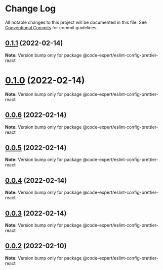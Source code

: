 # Change Log

All notable changes to this project will be documented in this file.
See [Conventional Commits](https://conventionalcommits.org) for commit guidelines.

## [0.1.1](https://github.com/CodeExpertETH/configs/compare/@code-expert/eslint-config-prettier-react@0.1.0...@code-expert/eslint-config-prettier-react@0.1.1) (2022-02-14)

**Note:** Version bump only for package @code-expert/eslint-config-prettier-react





# [0.1.0](https://github.com/CodeExpertETH/configs/compare/@code-expert/eslint-config-prettier-react@0.0.6...@code-expert/eslint-config-prettier-react@0.1.0) (2022-02-14)

**Note:** Version bump only for package @code-expert/eslint-config-prettier-react





## [0.0.6](https://github.com/CodeExpertETH/configs/compare/@code-expert/eslint-config-prettier-react@0.0.5...@code-expert/eslint-config-prettier-react@0.0.6) (2022-02-14)

**Note:** Version bump only for package @code-expert/eslint-config-prettier-react





## [0.0.5](https://github.com/CodeExpertETH/configs/compare/@code-expert/eslint-config-prettier-react@0.0.4...@code-expert/eslint-config-prettier-react@0.0.5) (2022-02-14)

**Note:** Version bump only for package @code-expert/eslint-config-prettier-react





## [0.0.4](https://github.com/CodeExpertETH/configs/compare/@code-expert/eslint-config-prettier-react@0.0.3...@code-expert/eslint-config-prettier-react@0.0.4) (2022-02-14)

**Note:** Version bump only for package @code-expert/eslint-config-prettier-react





## [0.0.3](https://github.com/CodeExpertETH/configs/compare/@code-expert/eslint-config-prettier-react@0.0.2...@code-expert/eslint-config-prettier-react@0.0.3) (2022-02-14)

**Note:** Version bump only for package @code-expert/eslint-config-prettier-react





## [0.0.2](https://github.com/CodeExpertETH/configs/compare/@code-expert/eslint-config-prettier-react@0.2.1...@code-expert/eslint-config-prettier-react@0.0.2) (2022-02-10)

**Note:** Version bump only for package @code-expert/eslint-config-prettier-react
